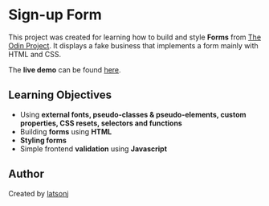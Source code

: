 # Sign-up Form

This project was created for learning how to build and style **Forms** from [The Odin Project](https://www.theodinproject.com/lessons/node-path-intermediate-html-and-css-sign-up-form). 
It displays a fake business that implements a form mainly with HTML and CSS.

The **live demo** can be found [here](https://latsonj.github.io/sign-up-form/).

## Learning Objectives

 - Using **external fonts, pseudo-classes & pseudo-elements, custom properties, CSS resets, selectors and functions**
 - Building **forms** using **HTML**
 - **Styling forms**
 - Simple frontend **validation** using **Javascript** 

## Author

Created by [latsonj](https://github.com/latsonj)